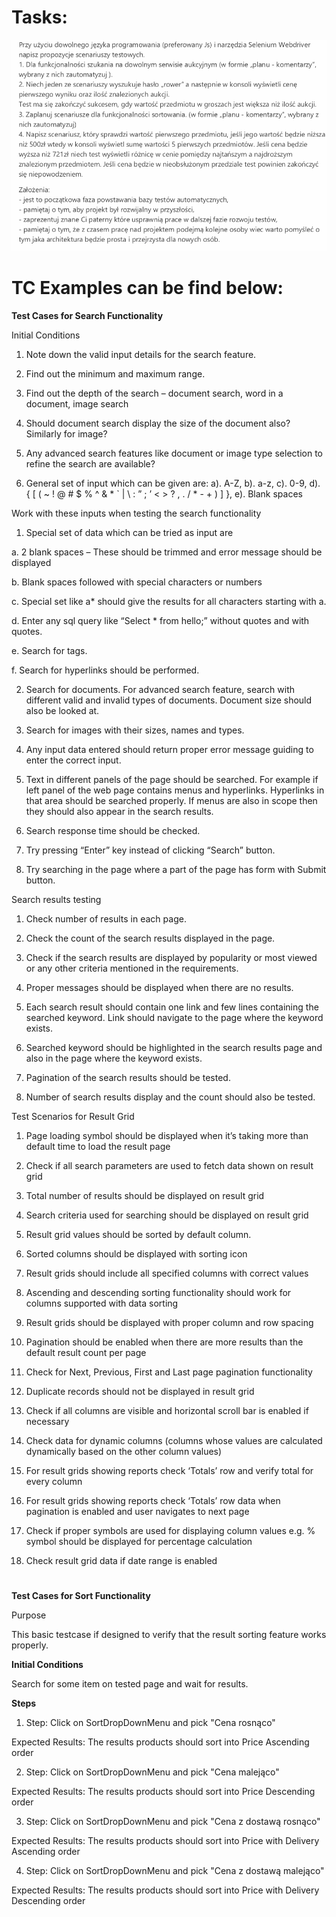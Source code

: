 # Tasks:

![alt text](https://raw.githubusercontent.com/bindydijurido/Arena/master/src/test/java/tests/task_description.png)

#

# TC Examples can be find below:

**Test Cases for Search Functionality**

Initial Conditions

1. Note down the valid input details for the search feature.

2. Find out the minimum and maximum range.

3. Find out the depth of the search – document search, word in a document, image search

4. Should document search display the size of the document also? Similarly for image?

5. Any advanced search features like document or image type selection to refine the search are available?

6. General set of input which can be given are: 
a). A-Z, 
b). a-z, 
c). 0-9, 
d). { [ ( ~ ! @ # $ % ^ & * ` | \ : ” ; ’ < > ? , . / * - + ) ] }, 
e). Blank spaces

Work with these inputs when testing the search functionality

1. Special set of data which can be tried as input are

a. 2 blank spaces – These should be trimmed and error message should be displayed

b. Blank spaces followed with special characters or numbers

c. Special set like a* should give the results for all characters starting with a.

d. Enter any sql query like “Select * from hello;” without quotes and with quotes.

e. Search for tags.

f. Search for hyperlinks should be performed.

2. Search for documents. For advanced search feature, search with different valid and invalid types of documents. Document size should also be looked at.

3. Search for images with their sizes, names and types.

4. Any input data entered should return proper error message guiding to enter the correct input.

5. Text in different panels of the page should be searched. For example if left panel of the web page contains menus and hyperlinks. Hyperlinks in that area should be searched properly. If menus are also in scope then they should also appear in the search results.

6. Search response time should be checked.

7. Try pressing “Enter” key instead of clicking “Search” button.

8. Try searching in the page where a part of the page has form with Submit button.

Search results testing

1. Check number of results in each page.

2. Check the count of the search results displayed in the page.

3. Check if the search results are displayed by popularity or most viewed or any other criteria mentioned in the requirements.

4. Proper messages should be displayed when there are no results.

5. Each search result should contain one link and few lines containing the searched keyword. Link should navigate to the page where the keyword exists.

6. Searched keyword should be highlighted in the search results page and also in the page where the keyword exists.

7. Pagination of the search results should be tested.

8. Number of search results display and the count should also be tested.

Test Scenarios for Result Grid

1. Page loading symbol should be displayed when it’s taking more than default time to load the result page

2. Check if all search parameters are used to fetch data shown on result grid

3. Total number of results should be displayed on result grid

4. Search criteria used for searching should be displayed on result grid

5. Result grid values should be sorted by default column.

6. Sorted columns should be displayed with sorting icon

7. Result grids should include all specified columns with correct values

8. Ascending and descending sorting functionality should work for columns supported with data sorting

9. Result grids should be displayed with proper column and row spacing

10. Pagination should be enabled when there are more results than the default result count per page

11. Check for Next, Previous, First and Last page pagination functionality

12. Duplicate records should not be displayed in result grid

13. Check if all columns are visible and horizontal scroll bar is enabled if necessary

14. Check data for dynamic columns (columns whose values are calculated dynamically based on the other column values)

15. For result grids showing reports check ‘Totals’ row and verify total for every column

16. For result grids showing reports check ‘Totals’ row data when pagination is enabled and user navigates to next page

17. Check if proper symbols are used for displaying column values e.g. % symbol should be displayed for percentage calculation

18. Check result grid data if date range is enabled
#

**Test Cases for Sort Functionality**

Purpose

This basic testcase if designed to verify that the result sorting feature works properly.

**Initial Conditions**

Search for some item on tested page and wait for results.

**Steps**

1. Step: Click on SortDropDownMenu and pick "Cena rosnąco"

Expected Results: The results products should sort into Price Ascending order

2. Step: Click on SortDropDownMenu and pick "Cena malejąco"

Expected Results: The results products should sort into Price Descending order

3. Step: Click on SortDropDownMenu and pick "Cena z dostawą rosnąco"

Expected Results: The results products should sort into Price with Delivery Ascending order

4. Step: Click on SortDropDownMenu and pick "Cena z dostawą malejąco"

Expected Results: The results products should sort into Price with Delivery Descending order
